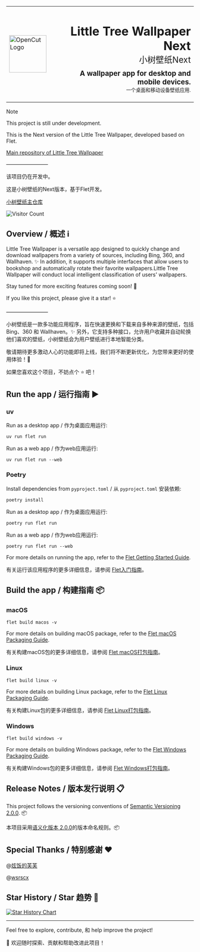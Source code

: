 
<table width="100%">
  <tr>
    <td align="left" width="120">
      <img src="src\assets\images\icon.ico" alt="OpenCut Logo" width="100" />
    </td>
    <td align="right">
      <h1>Little Tree Wallpaper Next  <br><span style="font-size: 0.7em; font-weight: normal;">小树壁纸Next</span></h1>
      <h3 style="margin-top: -10px;">A wallpaper app for desktop and mobile devices. <br><span style="font-size: 0.7em; font-weight: normal;">一个桌面和移动设备壁纸应用.</span></h3>
    </td>
  </tr>
</table>


> [!NOTE]
> 
> This project is still under development. 
> 
> This is the Next version of the Little Tree Wallpaper, developed based on Flet. 
> 
> [Main repository of Little Tree Wallpaper](https://github.com/shu-shu-1/Little-Tree-Wallpaper)
> 
> ————————
> 
> 该项目仍在开发中。
> 
> 这是小树壁纸的Next版本，基于Flet开发。
> 
> [小树壁纸主仓库](https://github.com/shu-shu-1/Little-Tree-Wallpaper)


![Visitor Count](http://estruyf-github.azurewebsites.net/api/VisitorHit?user=shu-shu-1&repo=Little-Tree-Wallpaper-Next-Flet&countColor=%237B1E7B)

## Overview / 概述 ℹ️

Little Tree Wallpaper is a versatile app designed to quickly change and download wallpapers from a variety of sources, including Bing, 360, and Wallhaven. ✨ In addition, it supports multiple interfaces that allow users to bookshop and automatically rotate their favorite wallpapers.Little Tree Wallpaper will conduct local intelligent classification of users' wallpapers.

Stay tuned for more exciting features coming soon! 🎉

If you like this project, please give it a star! ⭐️

————————

小树壁纸是一款多功能应用程序，旨在快速更换和下载来自多种来源的壁纸，包括 Bing、360 和 Wallhaven。✨ 另外，它支持多种接口，允许用户收藏并自动轮换他们喜欢的壁纸，小树壁纸会为用户壁纸进行本地智能分类。

敬请期待更多激动人心的功能即将上线，我们将不断更新优化，为您带来更好的使用体验！🎉

如果您喜欢这个项目，不妨点个 ⭐️ 吧！

## Run the app / 运行指南 ▶️

### uv

Run as a desktop app / 作为桌面应用运行: 

```
uv run flet run
```

Run as a web app / 作为web应用运行:

```
uv run flet run --web
```

### Poetry

Install dependencies from `pyproject.toml` / 从 `pyproject.toml` 安装依赖:

```
poetry install
```

Run as a desktop app / 作为桌面应用运行:

```
poetry run flet run
```

Run as a web app / 作为web应用运行:

```
poetry run flet run --web
```

For more details on running the app, refer to the [Flet Getting Started Guide](https://flet.dev/docs/getting-started/).

有关运行该应用程序的更多详细信息，请参阅 [Flet入门指南](https://flet.dev/docs/getting-started/)。

## Build the app / 构建指南 📦

### macOS

```
flet build macos -v
```

For more details on building macOS package, refer to the [Flet macOS Packaging Guide](https://flet.dev/docs/publish/macos/).

有关构建macOS包的更多详细信息，请参阅 [Flet macOS打包指南](https://flet.dev/docs/publish/macos/)。

### Linux

```
flet build linux -v
```

For more details on building Linux package, refer to the [Flet Linux Packaging Guide](https://flet.dev/docs/publish/linux/).

有关构建Linux包的更多详细信息，请参阅 [Flet Linux打包指南](https://flet.dev/docs/publish/linux/)。

### Windows

```
flet build windows -v
```

For more details on building Windows package, refer to the [Flet Windows Packaging Guide](https://flet.dev/docs/publish/windows/).

有关构建Windows包的更多详细信息，请参阅 [Flet Windows打包指南](https://flet.dev/docs/publish/windows/)。

## Release Notes / 版本发行说明 📋

This project follows the versioning conventions of [Semantic Versioning 2.0.0](https://semver.org/). 📦

本项目采用[语义化版本 2.0.0](https://semver.org/lang/zh-CN/)的版本命名规则。📦

## Special Thanks / 特别感谢 ❤️

@[炫饭的芙芙](https://space.bilibili.com/1669914811)

@[wsrscx](https://github.com/wsrscx)



## Star History / Star 趋势 🌟

[![Star History Chart](https://api.star-history.com/svg?repos=shu-shu-1/Little-Tree-Wallpaper-Next-Flet&type=Date)](https://star-history.com/#shu-shu-1/Little-Tree-Wallpaper-Next-Flet&Date)

---

Feel free to explore, contribute, 和 help improve the project! 

🚀 欢迎随时探索、贡献和帮助改进此项目！
